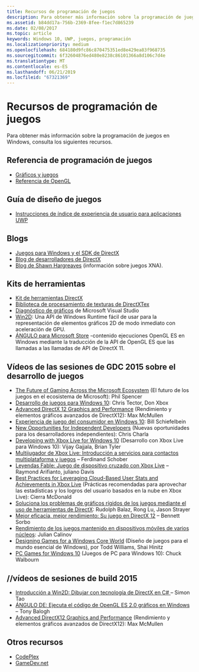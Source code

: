 ```yaml
---
title: Recursos de programación de juegos
description: Para obtener más información sobre la programación de juegos en Windows, consulta los siguientes recursos.
ms.assetid: b84dd17a-756b-2369-8fee-f1ec7d865239
ms.date: 02/08/2017
ms.topic: article
keywords: Windows 10, UWP, juegos, programación
ms.localizationpriority: medium
ms.openlocfilehash: 684180d9fc86c870475351ed8e429ea83f968735
ms.sourcegitcommit: 6f32604876ed480e8238c86101366a8d106c7d4e
ms.translationtype: MT
ms.contentlocale: es-ES
ms.lasthandoff: 06/21/2019
ms.locfileid: "67321369"
---
```

# <a name="game-programming-resources"></a>Recursos de programación de juegos




Para obtener más información sobre la programación de juegos en Windows, consulta los siguientes recursos.

## <a name="game-programming-reference"></a>Referencia de programación de juegos


-   [Gráficos y juegos](https://docs.microsoft.com/windows/desktop/graphics-and-multimedia)
-   [Referencia de OpenGL](https://go.microsoft.com/fwlink/p/?LinkID=288875)

## <a name="game-design-guidance"></a>Guía de diseño de juegos


-   [Instrucciones de índice de experiencia de usuario para aplicaciones UWP](https://developer.microsoft.com/windows/apps/design)

## <a name="blogs"></a>Blogs


-   [Juegos para Windows y el SDK de DirectX]( https://go.microsoft.com/fwlink/p/?LinkID=288873)
-   [Blog de desarrolladores de DirectX]( https://go.microsoft.com/fwlink/p/?LinkID=288874)
-   [Blog de Shawn Hargreaves]( https://go.microsoft.com/fwlink/p/?LinkID=288872) (información sobre juegos XNA).

## <a name="toolkits"></a>Kits de herramientas


-   [Kit de herramientas DirectX](  https://go.microsoft.com/fwlink/p/?LinkID=248929)
-   [Biblioteca de procesamiento de texturas de DirectXTex](  https://go.microsoft.com/fwlink/p/?LinkID=248926)
-   [Diagnóstico de gráficos](https://docs.microsoft.com/visualstudio/debugger/overview-of-visual-studio-graphics-diagnostics?view=vs-2015) de Microsoft Visual Studio
-   [Win2D](https://github.com/Microsoft/Win2D): Una API de Windows Runtime fácil de usar para la representación de elementos gráficos 2D de modo inmediato con aceleración de GPU.
-   [ÁNGULO para Microsoft Store](https://go.microsoft.com/fwlink/p/?linkid=618387) -contenido ejecuciones OpenGL ES en Windows mediante la traducción de la API de OpenGL ES que las llamadas a las llamadas de API de DirectX 11.

## <a name="gdc-2015-game-dev-session-videos"></a>Vídeos de las sesiones de GDC 2015 sobre el desarrollo de juegos


-   [The Future of Gaming Across the Microsoft Ecosystem](https://channel9.msdn.com/Events/GDC/GDC-2015/The-Future-of-Gaming-Across-the-Microsoft-Ecosystem) (El futuro de los juegos en el ecosistema de Microsoft): Phil Spencer
-   [Desarrollo de juegos para Windows 10](https://channel9.msdn.com/Events/GDC/GDC-2015/Developing-Games-for-Windows-10): Chris Tector, Don Xbox
-   [Advanced DirectX 12 Graphics and Performance](https://channel9.msdn.com/Events/GDC/GDC-2015/Advanced-DirectX12-Graphics-and-Performance) (Rendimiento y elementos gráficos avanzados de DirectX12): Max McMullen
-   [Experiencia de juego del consumidor en Windows 10](https://channel9.msdn.com/Events/GDC/GDC-2015/Gaming-Consumer-Experience-on-Windows-10): Bill Schiefelbein
-   [New Opportunities for Independent Developers](https://channel9.msdn.com/Events/GDC/GDC-2015/New-Opportunities-for-Independent-Developers) (Nuevas oportunidades para los desarrolladores independientes): Chris Charla
-   [Developing with Xbox Live for Windows 10](https://channel9.msdn.com/Events/GDC/GDC-2015/Developing-with-Xbox-Live-for-Windows-10) (Desarrollo con Xbox Live para Windows 10): Vijay Gajjala, Brian Tyler
-   [Multijugador de Xbox Live: Introducción a servicios para contactos multiplataforma y juegos](https://channel9.msdn.com/Events/GDC/GDC-2015/Xbox-Live-Multiplayer-Introducing-services-for-cross-platform-matchmaking-and-gameplay) – Ferdinand Schober
-   [Leyendas Fable: Juego de dispositivo cruzado con Xbox Live](https://channel9.msdn.com/Events/GDC/GDC-2015/Fable-Legends-Cross-device-Gameplay-with-Xbox-Live) – Raymond Arifianto, juliano Davis
-   [Best Practices for Leveraging Cloud-Based User Stats and Achievements in Xbox Live](https://channel9.msdn.com/Events/GDC/GDC-2015/Best-Practices-for-Leveraging-Cloud-Based-User-Stats-and-Achievements-in-Xbox-Live) (Prácticas recomendadas para aprovechar las estadísticas y los logros del usuario basados en la nube en Xbox Live): Cierra McDonald
-   [Soluciona los problemas de gráficos rígidos de los juegos mediante el uso de herramientas de DirectX](https://channel9.msdn.com/Events/GDC/GDC-2015/Solve-the-Tough-Graphics-Problems-with-your-Game-Using-DirectX-Tools): Rudolph Balaz, Rong Lu, Jason Strayer
-   [Mejor eficacia, mejor rendimiento: Su juego en DirectX 12](https://channel9.msdn.com/Events/GDC/GDC-2015/Better-Power-Better-Performance-Your-Game-on-DirectX12) – Bennett Sorbo
-   [Rendimiento de los juegos mantenido en dispositivos móviles de varios núcleos](https://channel9.msdn.com/Events/GDC/GDC-2015/Sustained-gaming-performance-in-multi-core-mobile-devices): Julian Calinov
-   [Designing Games for a Windows Core World](https://channel9.msdn.com/Events/GDC/GDC-2015/Designing-Games-for-a-Windows-Core-World) (Diseño de juegos para el mundo esencial de Windows), por Todd Williams, Shai Hinitz
-   [PC Games for Windows 10](https://channel9.msdn.com/Events/GDC/GDC-2015/PC-Games-for-Windows-10) (Juegos de PC para Windows 10): Chuck Walbourn

## <a name="build-2015-session-videos"></a>//vídeos de sesiones de build 2015


-   [Introducción a Win2D: Dibujar con tecnología de DirectX en C# ](https://channel9.msdn.com/Events/Build/2015/2-631) – Simon Tao
-   [ÁNGULO DE: Ejecuta el código de OpenGL ES 2.0 gráficos en Windows](https://channel9.msdn.com/Events/Build/2015/3-686) – Tony Balogh
-   [Advanced DirectX12 Graphics and Performance](https://channel9.msdn.com/Events/Build/2015/3-673) (Rendimiento y elementos gráficos avanzados de DirectX12): Max McMullen

## <a name="other-resources"></a>Otros recursos


-   [CodePlex](https://go.microsoft.com/fwlink/p/?LinkID=76627)
-   [GameDev.net](https://go.microsoft.com/fwlink/p/?LinkID=288870)

 

 




